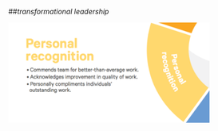 <!-- .slide: data-background="resources/footer.svg" data-background-size="contain" data-background-position="bottom"  -->

##_transformational leadership_

<img class="plain" width="80%" height="80%" src="resources/personal-recognition.png" />


<br/>
<br/>
<br/>
<br/>
<br/>
<br/>
<br/>
<br/>
<br/>
<br/>
<br/>
<br/>
<br/>
<br/>
<br/>
<br/>
<br/>
<br/>

<aside class="notes">
  <p>
  </p>
  <p>
  </p>
</aside>
